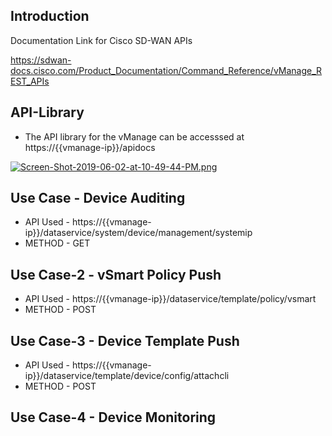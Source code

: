 
## Introduction

Documentation Link for Cisco SD-WAN APIs

https://sdwan-docs.cisco.com/Product_Documentation/Command_Reference/vManage_REST_APIs

## API-Library

- The API library for the vManage can be accesssed at ht<span>tps://{{vmanage-ip}}/apidocs
  
[![Screen-Shot-2019-06-02-at-10-49-44-PM.png](https://i.postimg.cc/9F6KKfKf/Screen-Shot-2019-06-02-at-10-49-44-PM.png)](https://postimg.cc/6yhMGB9s)

## Use Case -  Device Auditing

- API Used - ht<span>tps://{{vmanage-ip}}/dataservice/system/device/management/systemip
- METHOD - GET 


## Use Case-2 - vSmart Policy Push


- API Used  - ht<span>tps://{{vmanage-ip}}/dataservice/template/policy/vsmart
- METHOD - POST



## Use Case-3 - Device Template Push

- API Used - ht<span>tps://{{vmanage-ip}}/dataservice/template/device/config/attachcli
- METHOD - POST


## Use Case-4 - Device Monitoring






